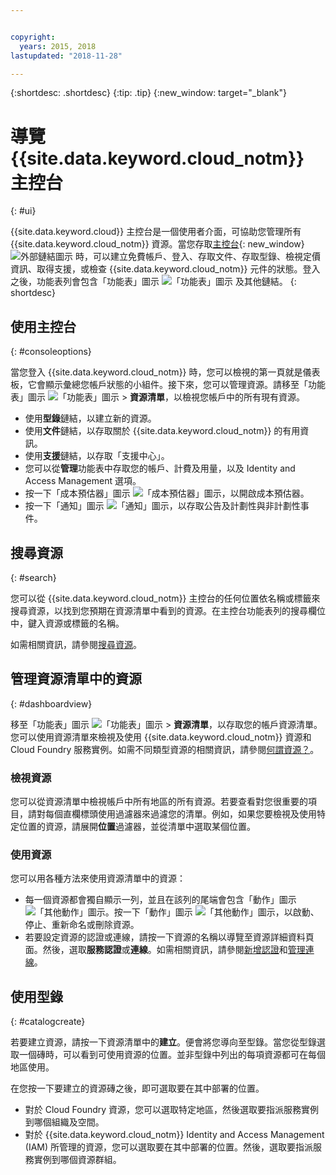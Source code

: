 ```yaml
---


copyright:
  years: 2015, 2018
lastupdated: "2018-11-28"

---
```


{:shortdesc: .shortdesc}
{:tip: .tip}
{:new_window: target="_blank"}

# 導覽 {{site.data.keyword.cloud_notm}} 主控台 
{: #ui}

{{site.data.keyword.cloud}} 主控台是一個使用者介面，可協助您管理所有 {{site.data.keyword.cloud_notm}} 資源。當您存取[主控台](https://cloud.ibm.com){: new_window} ![外部鏈結圖示](../icons/launch-glyph.svg "外部鏈結圖示") 時，可以建立免費帳戶、登入、存取文件、存取型錄、檢視定價資訊、取得支援，或檢查 {{site.data.keyword.cloud_notm}} 元件的狀態。登入之後，功能表列會包含「功能表」圖示 ![「功能表」圖示](../icons/icon_hamburger.svg) 及其他鏈結。
{: shortdesc}


## 使用主控台
{: #consoleoptions}

當您登入 {{site.data.keyword.cloud_notm}} 時，您可以檢視的第一頁就是儀表板，它會顯示彙總您帳戶狀態的小組件。接下來，您可以管理資源。請移至「功能表」圖示 ![「功能表」圖示](../icons/icon_hamburger.svg) &gt; **資源清單**，以檢視您帳戶中的所有現有資源。

  * 使用**型錄**鏈結，以建立新的資源。
  * 使用**文件**鏈結，以存取關於 {{site.data.keyword.cloud_notm}} 的有用資訊。
  * 使用**支援**鏈結，以存取「支援中心」。  
  * 您可以從**管理**功能表中存取您的帳戶、計費及用量，以及 Identity and Access Management 選項。
  * 按一下「成本預估器」圖示 ![「成本預估器」圖示](../icons/Estimator.svg)，以開啟成本預估器。
  * 按一下「通知」圖示 ![「通知」圖示](../icons/Notification.svg)，以存取公告及計劃性與非計劃性事件。

## 搜尋資源
{: #search}

您可以從 {{site.data.keyword.cloud_notm}} 主控台的任何位置依名稱或標籤來搜尋資源，以找到您預期在資源清單中看到的資源。在主控台功能表列的搜尋欄位中，鍵入資源或標籤的名稱。

如需相關資訊，請參閱[搜尋資源](/docs/resources/searching.html#searching-for-resources)。 

## 管理資源清單中的資源
{: #dashboardview}

移至「功能表」圖示 ![「功能表」圖示](../icons/icon_hamburger.svg) &gt; **資源清單**，以存取您的帳戶資源清單。您可以使用資源清單來檢視及使用 {{site.data.keyword.cloud_notm}} 資源和 Cloud Foundry 服務實例。如需不同類型資源的相關資訊，請參閱[何謂資源？](/docs/resources/acct_resources.html#resource)。

### 檢視資源
您可以從資源清單中檢視帳戶中所有地區的所有資源。若要查看對您很重要的項目，請對每個直欄標頭使用過濾器來過濾您的清單。例如，如果您要檢視及使用特定位置的資源，請展開**位置**過濾器，並從清單中選取某個位置。

### 使用資源
您可以用各種方法來使用資源清單中的資源：

  * 每一個資源都會獨自顯示一列，並且在該列的尾端會包含「動作」圖示 ![「其他動作」圖示](../icons/action-menu-icon.svg)。按一下「動作」圖示 ![「其他動作」圖示](../icons/action-menu-icon.svg)，以啟動、停止、重新命名或刪除資源。
  * 若要設定資源的認證或連線，請按一下資源的名稱以導覽至資源詳細資料頁面。然後，選取**服務認證**或**連線**。如需相關資訊，請參閱[新增認證](/docs/resources/service_credentials.html)和[管理連線](/docs/resources/connecting_apps.html#connect_app)。


## 使用型錄
{: #catalogcreate}

若要建立資源，請按一下資源清單中的**建立**。便會將您導向至型錄。當您從型錄選取一個磚時，可以看到可使用資源的位置。並非型錄中列出的每項資源都可在每個地區使用。

在您按一下要建立的資源磚之後，即可選取要在其中部署的位置。

  * 對於 Cloud Foundry 資源，您可以選取特定地區，然後選取要指派服務實例到哪個組織及空間。
  * 對於 {{site.data.keyword.cloud_notm}} Identity and Access Management (IAM) 所管理的資源，您可以選取要在其中部署的位置。然後，選取要指派服務實例到哪個資源群組。
